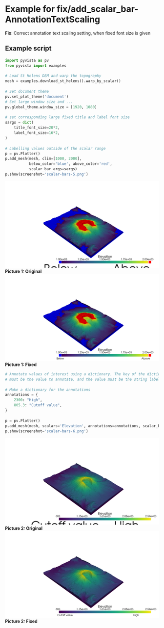 # Example for fix/add_scalar_bar-AnnotationTextScaling

**Fix**: Correct annotation text scaling setting, when fixed font size is given

## Example script

```python
import pyvista as pv
from pyvista import examples

# Load St Helens DEM and warp the topography
mesh = examples.download_st_helens().warp_by_scalar()

# Set document theme
pv.set_plot_theme('document')
# Set large window size and ...
pv.global_theme.window_size = [1920, 1080]

# set corresponding large fixed title and label font size
sargs = dict(
    title_font_size=20*2,
    label_font_size=16*2,
)

# Labelling values outside of the scalar range
p = pv.Plotter()
p.add_mesh(mesh, clim=[1000, 2000],
           below_color='blue', above_color='red',
           scalar_bar_args=sargs)
p.show(screenshot='scalar-bars-5.png')
```
![picture 5 old](scalar-bars-5-old.png)
**Picture 1: Original**
![picture 5 fixed](scalar-bars-5-fixed.png)
**Picture 1: Fixed**

```python
# Annotate values of interest using a dictionary. The key of the dictionary
# must be the value to annotate, and the value must be the string label.

# Make a dictionary for the annotations
annotations = {
    2300: "High",
    805.3: "Cutoff value",
}

p = pv.Plotter()
p.add_mesh(mesh, scalars='Elevation', annotations=annotations, scalar_bar_args=sargs)
p.show(screenshot='scalar-bars-6.png')
```
![picture 6 old](scalar-bars-6-old.png)
**Picture 2: Original**
![picture 6 fixed](scalar-bars-6-fixed.png)
**Picture 2: Fixed**
